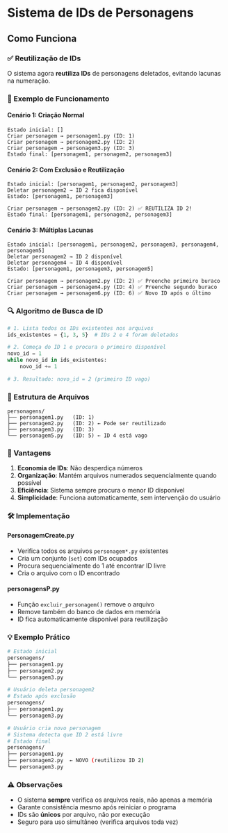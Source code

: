 # Sistema de IDs de Personagens

## Como Funciona

### ✅ Reutilização de IDs

O sistema agora **reutiliza IDs** de personagens deletados, evitando lacunas na numeração.

### 🔢 Exemplo de Funcionamento

#### Cenário 1: Criação Normal
```
Estado inicial: []
Criar personagem → personagem1.py (ID: 1)
Criar personagem → personagem2.py (ID: 2)
Criar personagem → personagem3.py (ID: 3)
Estado final: [personagem1, personagem2, personagem3]
```

#### Cenário 2: Com Exclusão e Reutilização
```
Estado inicial: [personagem1, personagem2, personagem3]
Deletar personagem2 → ID 2 fica disponível
Estado: [personagem1, personagem3]

Criar personagem → personagem2.py (ID: 2) ✅ REUTILIZA ID 2!
Estado final: [personagem1, personagem2, personagem3]
```

#### Cenário 3: Múltiplas Lacunas
```
Estado inicial: [personagem1, personagem2, personagem3, personagem4, personagem5]
Deletar personagem2 → ID 2 disponível
Deletar personagem4 → ID 4 disponível
Estado: [personagem1, personagem3, personagem5]

Criar personagem → personagem2.py (ID: 2) ✅ Preenche primeiro buraco
Criar personagem → personagem4.py (ID: 4) ✅ Preenche segundo buraco
Criar personagem → personagem6.py (ID: 6) ✅ Novo ID após o último
```

### 🔍 Algoritmo de Busca de ID

```python
# 1. Lista todos os IDs existentes nos arquivos
ids_existentes = {1, 3, 5}  # IDs 2 e 4 foram deletados

# 2. Começa do ID 1 e procura o primeiro disponível
novo_id = 1
while novo_id in ids_existentes:
    novo_id += 1

# 3. Resultado: novo_id = 2 (primeiro ID vago)
```

### 📁 Estrutura de Arquivos

```
personagens/
├── personagem1.py   (ID: 1)
├── personagem2.py   (ID: 2) ← Pode ser reutilizado
├── personagem3.py   (ID: 3)
└── personagem5.py   (ID: 5) ← ID 4 está vago
```

### 🎯 Vantagens

1. **Economia de IDs**: Não desperdiça números
2. **Organização**: Mantém arquivos numerados sequencialmente quando possível
3. **Eficiência**: Sistema sempre procura o menor ID disponível
4. **Simplicidade**: Funciona automaticamente, sem intervenção do usuário

### 🛠️ Implementação

#### PersonagemCreate.py
- Verifica todos os arquivos `personagem*.py` existentes
- Cria um conjunto (`set`) com IDs ocupados
- Procura sequencialmente do 1 até encontrar ID livre
- Cria o arquivo com o ID encontrado

#### personagensP.py
- Função `excluir_personagem()` remove o arquivo
- Remove também do banco de dados em memória
- ID fica automaticamente disponível para reutilização

### 💡 Exemplo Prático

```bash
# Estado inicial
personagens/
├── personagem1.py
├── personagem2.py
└── personagem3.py

# Usuário deleta personagem2
# Estado após exclusão
personagens/
├── personagem1.py
└── personagem3.py

# Usuário cria novo personagem
# Sistema detecta que ID 2 está livre
# Estado final
personagens/
├── personagem1.py
├── personagem2.py  ← NOVO (reutilizou ID 2)
└── personagem3.py
```

### ⚠️ Observações

- O sistema **sempre** verifica os arquivos reais, não apenas a memória
- Garante consistência mesmo após reiniciar o programa
- IDs são **únicos** por arquivo, não por execução
- Seguro para uso simultâneo (verifica arquivos toda vez)
